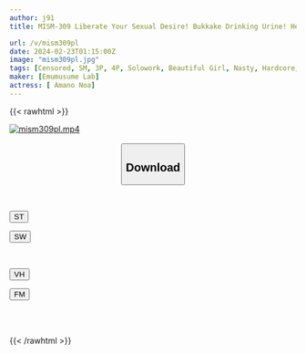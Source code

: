 ```yaml
---
author: j91
title: MISM-309 Liberate Your Sexual Desire! Bukkake Drinking Urine! Head Shake Illama! A Vicious Single Whip! Humiliating And Violent SM Training Because You Will Smile. A True Loli Masochist Who Gets Strangled And Wets Her Vagina, Noa Amano.

url: /v/mism309pl
date: 2024-02-23T01:15:00Z
image: "mism309pl.jpg"
tags: [Censored, SM, 3P, 4P, Solowork, Beautiful Girl, Nasty, Hardcore, Deep Throating, Piss Drinking	]
maker: [Emumusume Lab]
actress: [ Amano Noa]
---
```



{{< rawhtml >}}

<div class="video" data-videoid="xPAkD39QapSwKk">
    <a href="javascript:;">
        <img src="/v/mism309pl/mism309pl.jpg" width="WIDTH" height="HEIGHT" alt="mism309pl.mp4" loading="lazy">
    </a>
</div>

<script type="text/javascript" src="https://j91.asia/asset/on-demand-st.js"></script>

<br>
  <link rel="stylesheet" href="https://j91.asia/asset/bs5.css">
  
  <center>
  <button class="btn btn-primary" type="button" data-bs-toggle="collapse" data-bs-target=".multi-collapse" aria-expanded="false" aria-controls="multiCollapseExample1 multiCollapseExample2"><h2>Download</h2></button></center>
</p>
<div class="row">
  <div class="col">
    <div class="collapse multi-collapse" id="multiCollapseExample1">
      <div class="card card-body">
	      	      <br>
<div class="buttons">  
<p><a href="https://streamtape.to/v/xPAkD39QapSwKk" target="_blank"><button class="btn-hover color-3"><i class="fa fa-download"></i> ST</button></a></p>
<p><a href="https://cdnwish.com/3zurt1qgp51q" target="_blank"><button class="btn-hover color-2"><i class="fa fa-download"></i> SW</button></a></p></div>
    </div>
  </div>
</div>
  <div class="col">
    <div class="collapse multi-collapse" id="multiCollapseExample2">
      <div class="card card-body">
	      <br>
<div class="buttons">
<p><a href="https://vidhidepro.com/f/2rjq0fvmsmyc"><button class="btn-hover color-9"><i class="fa fa-download"></i> VH</button></a></p>
<p><a href="https://filemoon.sx/d/ym3vsq57objq"><button class="btn-hover color-8"><i class="fa fa-download"></i> FM</button></a></p></div>
<br><br>
      </div>
    </div>
  </div>
</div>

{{< /rawhtml >}}